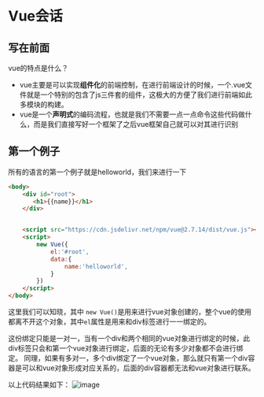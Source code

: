 # Vue会话

## 写在前面
vue的特点是什么？
- vue主要是可以实现**组件化**的前端控制，在进行前端设计的时候，一个.vue文件就是一个特别的包含了js三件套的组件，这极大的方便了我们进行前端如此多模块的构建。
- vue是一个**声明式**的编码流程，也就是我们不需要一点一点命令这些代码做什么，而是我们直接写好一个框架了之后vue框架自己就可以对其进行识别

## 第一个例子
所有的语言的第一个例子就是helloworld，我们来进行一下
```html
<body>
    <div id="root">
       <h1>{{name}}</h1> 
    </div>


    <script src="https://cdn.jsdelivr.net/npm/vue@2.7.14/dist/vue.js"></script>
    <script>
        new Vue({
            el:'#root',
            data:{
                name:'helloworld',
            }
        })
    </script>
</body>
```

这里我们可以知晓，其中 `new Vue()`是用来进行vue对象创建的，整个vue的使用都离不开这个对象，其中`el`属性是用来和div标签进行一一绑定的。

这份绑定只能是一对一，当有一个div和两个相同的vue对象进行绑定的时候，此div标签只会和第一个vue对象进行绑定，后面的无论有多少对象都不会进行绑定。
同理，如果有多对一，多个div绑定了一个vue对象，那么就只有第一个div容器是可以和vue对象形成对应关系的，后面的div容器都无法和vue对象进行联系。

以上代码结果如下：
![image](https://user-images.githubusercontent.com/68628311/210136612-f4961589-9a78-48be-b98f-625d37f58a43.png)
